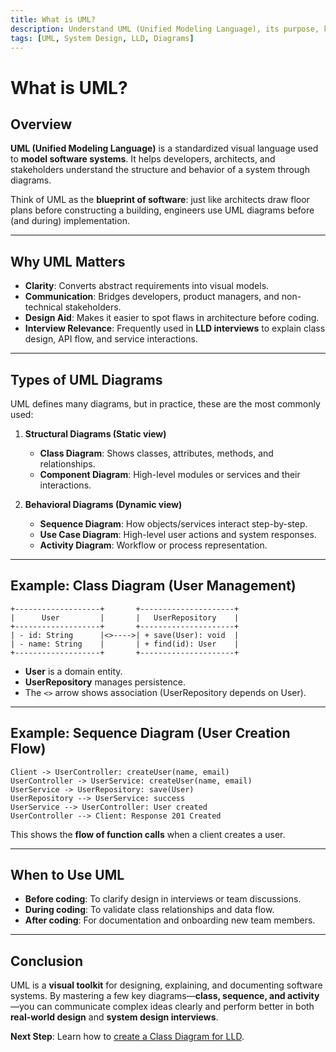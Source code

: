 ```yaml
---
title: What is UML?
description: Understand UML (Unified Modeling Language), its purpose, key diagram types, and how it is used in system and low-level design.
tags: [UML, System Design, LLD, Diagrams]
---
```


# What is UML?

## Overview
**UML (Unified Modeling Language)** is a standardized visual language used to **model software systems**. It helps developers, architects, and stakeholders understand the structure and behavior of a system through diagrams.  

Think of UML as the **blueprint of software**: just like architects draw floor plans before constructing a building, engineers use UML diagrams before (and during) implementation.

---

## Why UML Matters
- **Clarity**: Converts abstract requirements into visual models.  
- **Communication**: Bridges developers, product managers, and non-technical stakeholders.  
- **Design Aid**: Makes it easier to spot flaws in architecture before coding.  
- **Interview Relevance**: Frequently used in **LLD interviews** to explain class design, API flow, and service interactions.  

---

## Types of UML Diagrams
UML defines many diagrams, but in practice, these are the most commonly used:

1. **Structural Diagrams (Static view)**  
   - **Class Diagram**: Shows classes, attributes, methods, and relationships.  
   - **Component Diagram**: High-level modules or services and their interactions.  

2. **Behavioral Diagrams (Dynamic view)**  
   - **Sequence Diagram**: How objects/services interact step-by-step.  
   - **Use Case Diagram**: High-level user actions and system responses.  
   - **Activity Diagram**: Workflow or process representation.  

---

## Example: Class Diagram (User Management)
```
+-------------------+       +---------------------+
|      User         |       |   UserRepository    |
+-------------------+       +---------------------+
| - id: String      |<>---->| + save(User): void  |
| - name: String    |       | + find(id): User    |
+-------------------+       +---------------------+
```
- **User** is a domain entity.  
- **UserRepository** manages persistence.  
- The `<>` arrow shows association (UserRepository depends on User).  

---

## Example: Sequence Diagram (User Creation Flow)
```
Client -> UserController: createUser(name, email)
UserController -> UserService: createUser(name, email)
UserService -> UserRepository: save(User)
UserRepository --> UserService: success
UserService --> UserController: User created
UserController --> Client: Response 201 Created
```
This shows the **flow of function calls** when a client creates a user.  

---

## When to Use UML
- **Before coding**: To clarify design in interviews or team discussions.  
- **During coding**: To validate class relationships and data flow.  
- **After coding**: For documentation and onboarding new team members.  

---

## Conclusion
UML is a **visual toolkit** for designing, explaining, and documenting software systems. By mastering a few key diagrams—**class, sequence, and activity**—you can communicate complex ideas clearly and perform better in both **real-world design** and **system design interviews**.  

**Next Step**: Learn how to [create a Class Diagram for LLD](/interview-section/lld/uml/class_diagrams).
